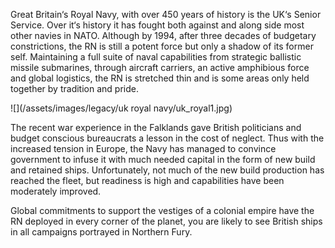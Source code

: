 Great Britain‘s Royal Navy, with over 450 years of history is the UK‘s Senior Service. Over it‘s history it has fought both against and along side most other navies in NATO. Although by 1994, after three decades of budgetary constrictions, the RN is still a potent force but only a shadow of its former self. Maintaining a full suite of naval capabilities from strategic ballistic missile submarines, through aircraft carriers, an active amphibious force and global logistics, the RN is stretched thin and is some areas only held together by tradition and pride.

![](/assets/images/legacy/uk royal navy/uk_royal1.jpg)

The recent war experience in the Falklands gave British politicians and budget conscious bureaucrats a lesson in the cost of neglect. Thus with the increased tension in Europe, the Navy has managed to convince government to infuse it with much needed capital in the form of new build and retained ships. Unfortunately, not much of the new build production has reached the fleet, but readiness is high and capabilities have been moderately improved.

Global commitments to support the vestiges of a colonial empire have the RN deployed in every corner of the planet, you are likely to see British ships in all campaigns portrayed in Northern Fury.

